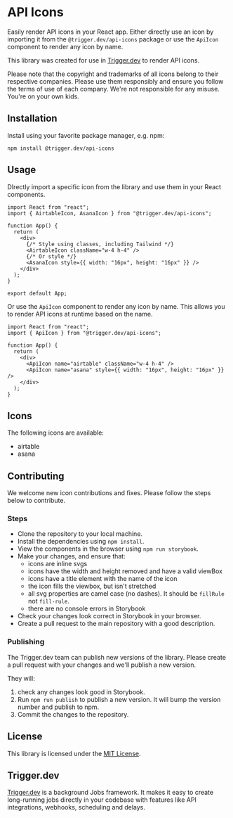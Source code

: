 # API Icons

Easily render API icons in your React app. Either directly use an icon by importing it from the `@trigger.dev/api-icons` package or use the `ApiIcon` component to render any icon by name.

This library was created for use in [Trigger.dev](https://trigger.dev) to render API icons.

Please note that the copyright and trademarks of all icons belong to their respective companies. Please use them responsibly and ensure you follow the terms of use of each company. We're not responsible for any misuse. You're on your own kids.

## Installation

Install using your favorite package manager, e.g. npm:

```
npm install @trigger.dev/api-icons
```

## Usage

DIrectly import a specific icon from the library and use them in your React components.

```tsx
import React from "react";
import { AirtableIcon, AsanaIcon } from "@trigger.dev/api-icons";

function App() {
  return (
    <div>
      {/* Style using classes, including Tailwind */}
      <AirtableIcon className="w-4 h-4" />
      {/* Or style */}
      <AsanaIcon style={{ width: "16px", height: "16px" }} />
    </div>
  );
}

export default App;
```

Or use the `ApiIcon` component to render any icon by name. This allows you to render API icons at runtime based on the name.

```tsx
import React from "react";
import { ApiIcon } from "@trigger.dev/api-icons";

function App() {
  return (
    <div>
      <ApiIcon name="airtable" className="w-4 h-4" />
      <ApiIcon name="asana" style={{ width: "16px", height: "16px" }} />
    </div>
  );
}
```

## Icons

The following icons are available:

- airtable
- asana

## Contributing

We welcome new icon contributions and fixes. Please follow the steps below to contribute.

### Steps

- Clone the repository to your local machine.
- Install the dependencies using `npm install`.
- View the components in the browser using `npm run storybook`.
- Make your changes, and ensure that:
  - icons are inline svgs
  - icons have the width and height removed and have a valid viewBox
  - icons have a title element with the name of the icon
  - the icon fills the viewbox, but isn't stretched
  - all svg properties are camel case (no dashes). It should be `fillRule` not `fill-rule`.
  - there are no console errors in Storybook
- Check your changes look correct in Storybook in your browser.
- Create a pull request to the main repository with a good description.

### Publishing

The Trigger.dev team can publish new versions of the library. Please create a pull request with your changes and we'll publish a new version.

They will:

1. check any changes look good in Storybook.
2. Run `npm run publish` to publish a new version. It will bump the version number and publish to npm.
3. Commit the changes to the repository.

## License

This library is licensed under the [MIT License](https://github.com/triggerdotdev/api-icons/blob/main/license).

## Trigger.dev

[Trigger.dev](https://trigger.dev) is a background Jobs framework. It makes it easy to create long-running jobs directly in your codebase with features like API integrations, webhooks, scheduling and delays.
